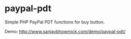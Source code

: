 # paypal-pdt
Simple PHP PayPal PDT functions for buy button.

Demo: http://www.sanjaybhowmick.com/demo/paypal-pdt/
